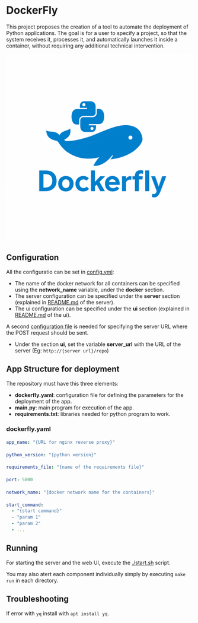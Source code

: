 # DockerFly
This project proposes the creation of a tool to automate the deployment of Python applications. The goal is for a user to specify a project, so that the system receives it, processes it, and automatically launches it inside a container, without requiring any additional technical intervention.

![Alt text](DockerFly.png)

## Configuration
All the configuratio can be set in [config.yml](./config.yml):
- The name of the docker network for all containers can be specified using the **network_name** variable, under the **docker** section.
- The server configuration can be specified under the **server** section (explained in [README.md](./server/README.md) of the server).
- The ui configuration can be specified under the **ui** section (explained in [README.md](./ui/README.md) of the ui).

A second [configuration file](./ui/resources/config.yml) is needed for specifying the server URL where the POST request should be sent.
  - Under the section **ui**, set the variable **server_url** with the URL of the server (Eg: ```http://{server url}/repo```)

## App Structure for deployment
The repository must have this three elements:
- **dockerfly.yaml**: configuration file for defining the parameters for the deployment of the app.
- **main.py**: main program for execution of the app.
- **requirements.txt**: libraries needed for python program to work.

### dockerfly.yaml
```yaml
app_name: "{URL for nginx reverse proxy}"

python_version: "{python version}"

requirements_file: "{name of the requirements file}"

port: 5000

network_name: "{docker network name for the containers}"

start_command:
  - "{start command}"
  - "param 1"
  - "param 2"
  - ...
```

## Running

For starting the server and the web UI, execute the [./start.sh](./start.sh) script.

You may also atert each component individually simply by executing ```make run``` in each directory.

## Troubleshooting
If error with ```yq``` install with ```apt install yq```.